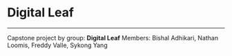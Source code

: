 # Digital Leaf
---
Capstone project by group: **Digital Leaf**
Members: Bishal Adhikari, Nathan Loomis, Freddy Valle, Sykong Yang


